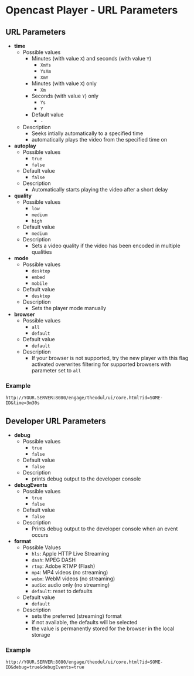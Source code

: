 Opencast Player - URL Parameters
================================

URL Parameters
--------------

- **time**
    - Possible values
        - Minutes (with value `X`) and seconds (with value `Y`)
            - `XmYs`
            - `YsXm`
            - `XmY`
        - Minutes (with value `X`) only
            - `Xm`
        - Seconds (with value `Y`) only
            - `Ys`
            - `Y`
        - Default value
            - `-`
    - Description
        - Seeks intially automatically to a specified time
        - automatically plays the video from the specified time on
- **autoplay**
    - Possible values
        - `true`
        - `false`
    - Default value
        - `false`
    - Description
        - Automatically starts playing the video after a short delay
- **quality**
    - Possible values
        - `low`
        - `medium`
        - `high`
    - Default value
        - `medium`
    - Description
        - Sets a video quality if the video has been encoded in multiple
          qualities
- **mode**
    - Possible values
        - `desktop`
        - `embed`
        - `mobile`
    - Default value
        - `desktop`
    - Description
        - Sets the player mode manually
- **browser**
    - Possible values
        - `all`
        - `default`
    - Default value
        - `default`
    - Description
        - If your browser is not supported, try the new player with this flag activated
          overwrites filtering for supported browsers with parameter set to `all`


### Example

    http://YOUR.SERVER:8080/engage/theodul/ui/core.html?id=SOME-ID&time=3m30s


## Developer URL Parameters

- **debug**
    - Possible values
        - `true`
        - `false`
    - Default value
        - `false`
    - Description
        - prints debug output to the developer console
- **debugEvents**
    - Possible values
        - `true`
        - `false`
    - Default value
        - `false`
    - Description
        - Prints debug output to the developer console when an event occurs
- **format**
    - Possible Values
        - `hls`: Apple HTTP Live Streaming
        - `dash`: MPEG DASH
        - `rtmp`: Adobe RTMP (Flash)
        - `mp4`: MP4 videos (no streaming)
        - `webm`: WebM videos (no streaming)
        - `audio`: audio only (no streaming)
        - `default`: reset to defaults
    - Default value
        - `default`
    - Description
        - sets the preferred (streaming) format
        - if not available, the defaults will be selected
        - the value is permanently stored for the browser in the local storage

### Example

    http://YOUR.SERVER:8080/engage/theodul/ui/core.html?id=SOME-ID&debug=true&debugEvents=true
